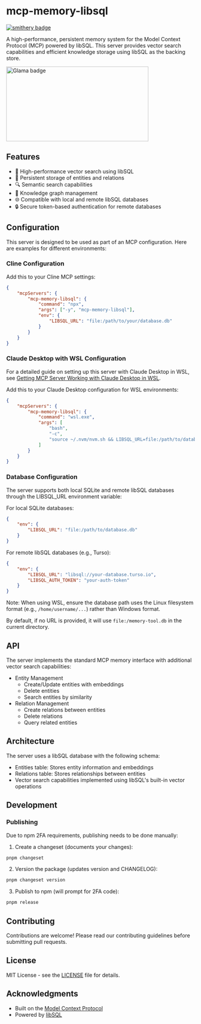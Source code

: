 # mcp-memory-libsql

[![smithery badge](https://smithery.ai/badge/mcp-memory-libsql)](https://smithery.ai/server/mcp-memory-libsql)

A high-performance, persistent memory system for the Model Context Protocol (MCP) powered by libSQL. This server provides vector search capabilities and efficient knowledge storage using libSQL as the backing store.

<a href="https://glama.ai/mcp/servers/22lg4lq768">
  <img width="380" height="200" src="https://glama.ai/mcp/servers/22lg4lq768/badge" alt="Glama badge" />
</a>

## Features

- 🚀 High-performance vector search using libSQL
- 💾 Persistent storage of entities and relations
- 🔍 Semantic search capabilities
- 🔄 Knowledge graph management
- 🌐 Compatible with local and remote libSQL databases
- 🔒 Secure token-based authentication for remote databases

## Configuration

This server is designed to be used as part of an MCP configuration. Here are examples for different environments:

### Cline Configuration

Add this to your Cline MCP settings:

```json
{
	"mcpServers": {
		"mcp-memory-libsql": {
			"command": "npx",
			"args": ["-y", "mcp-memory-libsql"],
			"env": {
				"LIBSQL_URL": "file:/path/to/your/database.db"
			}
		}
	}
}
```

### Claude Desktop with WSL Configuration

For a detailed guide on setting up this server with Claude Desktop in WSL, see [Getting MCP Server Working with Claude Desktop in WSL](https://scottspence.com/posts/getting-mcp-server-working-with-claude-desktop-in-wsl).

Add this to your Claude Desktop configuration for WSL environments:

```json
{
	"mcpServers": {
		"mcp-memory-libsql": {
			"command": "wsl.exe",
			"args": [
				"bash",
				"-c",
				"source ~/.nvm/nvm.sh && LIBSQL_URL=file:/path/to/database.db /home/username/.nvm/versions/node/v20.12.1/bin/npx mcp-memory-libsql"
			]
		}
	}
}
```

### Database Configuration

The server supports both local SQLite and remote libSQL databases through the LIBSQL_URL environment variable:

For local SQLite databases:

```json
{
	"env": {
		"LIBSQL_URL": "file:/path/to/database.db"
	}
}
```

For remote libSQL databases (e.g., Turso):

```json
{
	"env": {
		"LIBSQL_URL": "libsql://your-database.turso.io",
		"LIBSQL_AUTH_TOKEN": "your-auth-token"
	}
}
```

Note: When using WSL, ensure the database path uses the Linux filesystem format (e.g., `/home/username/...`) rather than Windows format.

By default, if no URL is provided, it will use `file:/memory-tool.db` in the current directory.

## API

The server implements the standard MCP memory interface with additional vector search capabilities:

- Entity Management
  - Create/Update entities with embeddings
  - Delete entities
  - Search entities by similarity
- Relation Management
  - Create relations between entities
  - Delete relations
  - Query related entities

## Architecture

The server uses a libSQL database with the following schema:

- Entities table: Stores entity information and embeddings
- Relations table: Stores relationships between entities
- Vector search capabilities implemented using libSQL's built-in vector operations

## Development

### Publishing

Due to npm 2FA requirements, publishing needs to be done manually:

1. Create a changeset (documents your changes):

```bash
pnpm changeset
```

2. Version the package (updates version and CHANGELOG):

```bash
pnpm changeset version
```

3. Publish to npm (will prompt for 2FA code):

```bash
pnpm release
```

## Contributing

Contributions are welcome! Please read our contributing guidelines before submitting pull requests.

## License

MIT License - see the [LICENSE](LICENSE) file for details.

## Acknowledgments

- Built on the [Model Context Protocol](https://github.com/modelcontextprotocol)
- Powered by [libSQL](https://github.com/tursodatabase/libsql)
